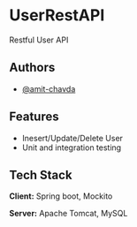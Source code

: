 # UserRestAPI

Restful User API


## Authors
- [@amit-chavda](https://github.com/amit-chavda/)



## Features

- Inesert/Update/Delete User
- Unit and integration testing



## Tech Stack

**Client:** Spring boot, Mockito

**Server:** Apache Tomcat, MySQL
